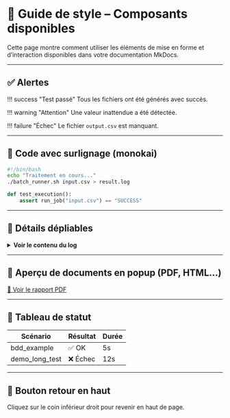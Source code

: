 
# 🎨 Guide de style – Composants disponibles

Cette page montre comment utiliser les éléments de mise en forme et d’interaction disponibles dans votre documentation MkDocs.

---

## ✅ Alertes

!!! success "Test passé"
    Tous les fichiers ont été générés avec succès.

!!! warning "Attention"
    Une valeur inattendue a été détectée.

!!! failure "Échec"
    Le fichier `output.csv` est manquant.

---

## 💬 Code avec surlignage (monokai)

```bash
#!/bin/bash
echo "Traitement en cours..."
./batch_runner.sh input.csv > result.log
```

```python
def test_execution():
    assert run_job("input.csv") == "SUCCESS"
```

---

## 📂 Détails dépliables

<details>
<summary><strong>Voir le contenu du log</strong></summary>

```log
[INFO] Start job
[OK] Input loaded
[WARN] Delay detected
```

</details>

---

## 📎 Aperçu de documents en popup (PDF, HTML...)

<a class="popup-link" href="assets/example_log.pdf">📎 Voir le rapport PDF</a>

---

## 🧪 Tableau de statut

| Scénario        | Résultat | Durée |
|-----------------|----------|-------|
| bdd_example     | ✅ OK    | 5s    |
| demo_long_test  | ❌ Échec | 12s   |

---

## 🎯 Bouton retour en haut

Cliquez sur le coin inférieur droit pour revenir en haut de page.
